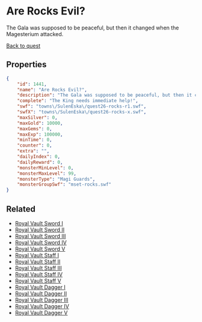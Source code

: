 # Are Rocks Evil?

The Gala was supposed to be peaceful, but then it changed when the Magesterium attacked.

[Back to quest](../quests.md)

## Properties

```json
{
    "id": 1441,
    "name": "Are Rocks Evil?",
    "description": "The Gala was supposed to be peaceful, but then it changed when the Magesterium attacked.",
    "complete": "The King needs immediate help!",
    "swf": "towns\/SulenEska\/quest26-rocks-r1.swf",
    "swfX": "towns\/SulenEska\/quest26-rocks-x.swf",
    "maxSilver": 0,
    "maxGold": 10000,
    "maxGems": 0,
    "maxExp": 100000,
    "minTime": 0,
    "counter": 0,
    "extra": "",
    "dailyIndex": 0,
    "dailyReward": 0,
    "monsterMinLevel": 0,
    "monsterMaxLevel": 99,
    "monsterType": "Magi Guards",
    "monsterGroupSwf": "mset-rocks.swf"
}
```

## Related

- [Royal Vault Sword I](../items/17384-royal-vault-sword-i.md)
- [Royal Vault Sword II](../items/17385-royal-vault-sword-ii.md)
- [Royal Vault Sword III](../items/17386-royal-vault-sword-iii.md)
- [Royal Vault Sword IV](../items/17387-royal-vault-sword-iv.md)
- [Royal Vault Sword V](../items/17388-royal-vault-sword-v.md)
- [Royal Vault Staff I](../items/17389-royal-vault-staff-i.md)
- [Royal Vault Staff II](../items/17390-royal-vault-staff-ii.md)
- [Royal Vault Staff III](../items/17391-royal-vault-staff-iii.md)
- [Royal Vault Staff IV](../items/17392-royal-vault-staff-iv.md)
- [Royal Vault Staff V](../items/17393-royal-vault-staff-v.md)
- [Royal Vault Dagger I](../items/17394-royal-vault-dagger-i.md)
- [Royal Vault Dagger II](../items/17395-royal-vault-dagger-ii.md)
- [Royal Vault Dagger III](../items/17396-royal-vault-dagger-iii.md)
- [Royal Vault Dagger IV](../items/17397-royal-vault-dagger-iv.md)
- [Royal Vault Dagger V](../items/17398-royal-vault-dagger-v.md)


